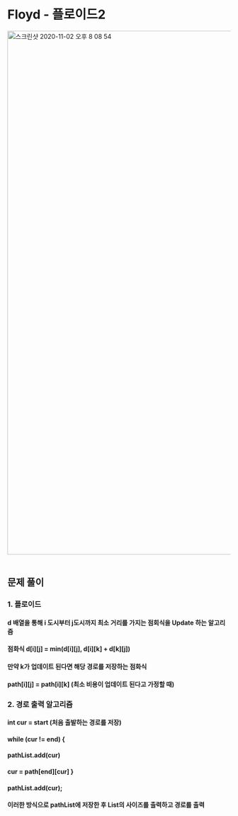# Floyd - 플로이드2

<img width="1182" alt="스크린샷 2020-11-02 오후 8 08 54" src="https://user-images.githubusercontent.com/42570260/97861516-40160300-1d47-11eb-8d55-33bc3d65b1a1.png">
</br></br>

## 문제 풀이
### 1. 플로이드
#### d 배열을 통해 i 도시부터 j도시까지 최소 거리를 가지는 점회식을 Update 하는 알고리즘
#### 점화식 d[i][j] = min(d[i][j], d[i][k] + d[k][j])
#### 만약 k가 업데이트 된다면 해당 경로를 저장하는 점화식
#### path[i][j] = path[i][k] (최소 비용이 업데이트 된다고 가정할 때)
### 2. 경로 출력 알고리즘
#### int cur = start (처음 출발하는 경로를 저장)
#### while (cur != end) {
#### pathList.add(cur)
#### cur = path[end][cur] }
#### pathList.add(cur);
#### 이러한 방식으로 pathList에 저장한 후 List의 사이즈를 출력하고 경로를 출력
